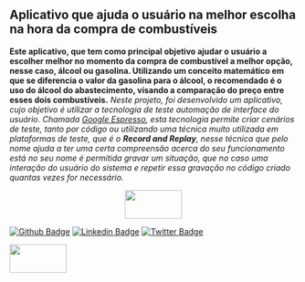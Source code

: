 ## Aplicativo que ajuda o usuário na melhor escolha na hora da compra de combustíveis

   **Este aplicativo, que tem como principal objetivo ajudar o usuário a escolher melhor no momento da compra de combustível a melhor opção, nesse caso, álcool ou gasolina. Utilizando um conceito matemático em que se diferencia o valor da gasolina para o álcool, o recomendado é o uso do álcool do abastecimento, visando a comparação do preço entre esses dois combustíveis.**
  _Neste projeto, foi desenvolvido um aplicativo, cujo objetivo é utilizar a tecnologia de teste automação de interface do usuário. Chamada [Google Espresso](https://developer.android.com/training/testing/espresso), esta tecnologia permite criar cenários de teste, tanto por código ou utilizando uma técnica muito utilizada em plataformas de teste, que é o **Record and Replay**, nesse técnica que pelo nome ajuda a ter uma certa compreensão acerca do seu funcionamento está no seu nome é permitida gravar um situação, que no caso uma interação do usuário do sistema e repetir essa gravação no código criado quantas vezes for necessário._


<div style="text-align:center">
  <img height="50em" width="100px" src="https://kkboxsqa.files.wordpress.com/2016/12/espresso-recorder.png"/img>
</div>


                                                                                                           

[![Github Badge](https://img.shields.io/badge/-Github-000?style=flat-square&logo=Github&logoColor=white&link=https://github.com/EmmanuelMendes)](https://github.com/EmmanuelMendes)
[![Linkedin Badge](https://img.shields.io/badge/-LinkedIn-blue?style=flat-square&logo=Linkedin&logoColor=white&link=https://www.linkedin.com/in/fagnerpsantos/)](https://www.linkedin.com/in/emmanuel-mendes/)
[![Twitter Badge](https://img.shields.io/badge/-Twitter-1ca0f1?style=flat-square&labelColor=1ca0f1&logo=twitter&logoColor=white&link=https://twitter.com/mendesalves5)](https://twitter.com/mendesalves5)


<div >
   <img align="center" height="50em" width="100px" src="https://cdn.jsdelivr.net/gh/devicons/devicon/icons/kotlin/kotlin-plain-wordmark.svg" />  
</div>
